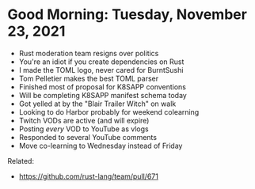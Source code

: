 # Good Morning: Tuesday, November 23, 2021

* Rust moderation team resigns over politics
* You're an idiot if you create dependencies on Rust
* I made the TOML logo, never cared for BurntSushi
* Tom Pelletier makes the best TOML parser 
* Finished most of proposal for K8SAPP conventions
* Will be completing K8SAPP manifest schema today
* Got yelled at by the "Blair Trailer Witch" on walk
* Looking to do Harbor probably for weekend colearning
* Twitch VODs are active (and will expire)
* Posting *every* VOD to YouTube as vlogs
* Responded to several YouTube comments
* Move co-learning to Wednesday instead of Friday

Related:

* <https://github.com/rust-lang/team/pull/671>
